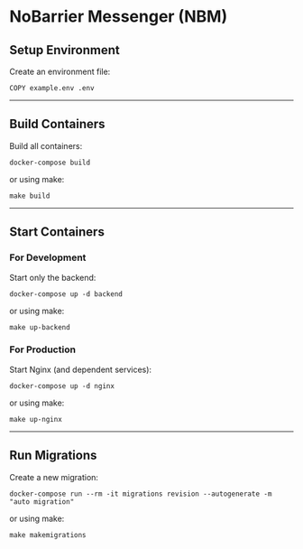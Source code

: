 # NoBarrier Messenger (NBM)

## Setup Environment

Create an environment file:

`COPY example.env .env`

---

## Build Containers

Build all containers:

`docker-compose build`

or using make:

`make build`

---

## Start Containers

### For Development

Start only the backend:

`docker-compose up -d backend`

or using make:

`make up-backend`

### For Production

Start Nginx (and dependent services):

`docker-compose up -d nginx`

or using make:

`make up-nginx`

---

## Run Migrations

Create a new migration:

`docker-compose run --rm -it migrations revision --autogenerate -m "auto migration"`

or using make:

`make makemigrations`
